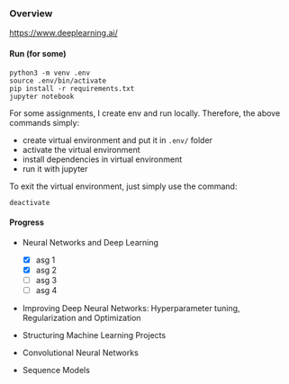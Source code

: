 ### Overview
https://www.deeplearning.ai/

#### Run (for some)

```
python3 -m venv .env
source .env/bin/activate
pip install -r requirements.txt
jupyter notebook
```
For some assignments, I create env and run locally. Therefore, the above commands simply:

- create virtual environment and put it in `.env/` folder
- activate the virtual environment
- install dependencies in virtual environment
- run it with jupyter

To exit the virtual environment, just simply use the command:
```
deactivate
```

#### Progress

- Neural Networks and Deep Learning
  - [x] asg 1
  - [x] asg 2
  - [ ] asg 3
  - [ ] asg 4

- Improving Deep Neural Networks: Hyperparameter tuning, Regularization and Optimization

- Structuring Machine Learning Projects

- Convolutional Neural Networks

- Sequence Models
